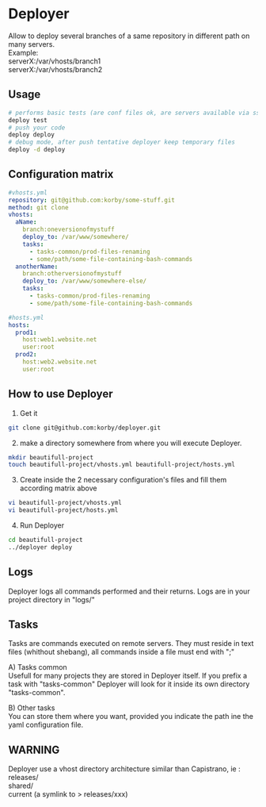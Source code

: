 # Deployer
Allow to deploy several branches of a same repository in different path on many servers.  
Example:  
serverX:/var/vhosts/branch1  
serverX:/var/vhosts/branch2  

## Usage
```bash
# performs basic tests (are conf files ok, are servers available via ssh ...)
deploy test
# push your code
deploy deploy
# debug mode, after push tentative deployer keep temporary files
deploy -d deploy
```

## Configuration matrix
```yaml
#vhosts.yml
repository: git@github.com:korby/some-stuff.git
method: git clone
vhosts:
  aName:
    branch:oneversionofmystuff
    deploy_to: /var/www/somewhere/
    tasks:
      - tasks-common/prod-files-renaming
      - some/path/some-file-containing-bash-commands
  anotherName:
    branch:otherversionofmystuff
    deploy_to: /var/www/somewhere-else/
    tasks:
      - tasks-common/prod-files-renaming
      - some/path/some-file-containing-bash-commands
```
```yaml
#hosts.yml
hosts:
  prod1:
    host:web1.website.net
    user:root
  prod2:
    host:web2.website.net
    user:root
```

## How to use Deployer
1) Get it
```bash
git clone git@github.com:korby/deployer.git
```

2) make a directory somewhere from where you will execute Deployer.
```bash
mkdir beautifull-project
touch beautifull-project/vhosts.yml beautifull-project/hosts.yml
```


3) Create inside the 2 necessary configuration's files and fill them according matrix above
```bash
vi beautifull-project/vhosts.yml 
vi beautifull-project/hosts.yml
```

4) Run Deployer
```bash
cd beautifull-project
../deployer deploy
```

## Logs
Deployer logs all commands performed and their returns. Logs are in your project directory in "logs/"

## Tasks
Tasks are commands executed on remote servers. They must reside in text files (whithout shebang), all commands inside a file must end with ";"

A) Tasks common  
Usefull for many projects they are stored in Deployer itself. If you prefix a task with "tasks-common" Deployer will look for it inside its own directory "tasks-common".

B) Other tasks  
You can store them where you want, provided you indicate the path ine the yaml configuration file.

## WARNING
Deployer use a vhost directory architecture similar than Capistrano, ie :  
releases/  
shared/  
current (a symlink to > releases/xxx)  



